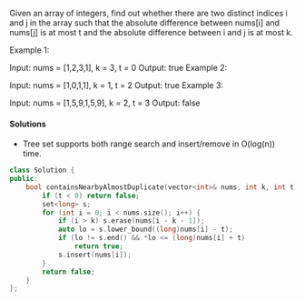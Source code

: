 Given an array of integers, find out whether there are two distinct indices i and j in the array such that the absolute difference between nums[i] and nums[j] is at most t and the absolute difference between i and j is at most k.

Example 1:

Input: nums = [1,2,3,1], k = 3, t = 0
Output: true
Example 2:

Input: nums = [1,0,1,1], k = 1, t = 2
Output: true
Example 3:

Input: nums = [1,5,9,1,5,9], k = 2, t = 3
Output: false

#### Solutions

- Tree set supports both range search and insert/remove in O(log(n)) time.

```c++
class Solution {
public:
    bool containsNearbyAlmostDuplicate(vector<int>& nums, int k, int t) {
        if (t < 0) return false;
        set<long> s;
        for (int i = 0; i < nums.size(); i++) {
            if (i > k) s.erase(nums[i - k - 1]);
            auto lo = s.lower_bound((long)nums[i] - t);
            if (lo != s.end() && *lo <= (long)nums[i] + t)
                return true;
            s.insert(nums[i]);
        }
        return false;
    }
};
```